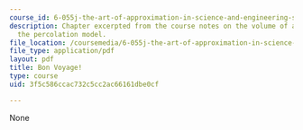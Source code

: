 ```yaml
---
course_id: 6-055j-the-art-of-approximation-in-science-and-engineering-spring-2008
description: Chapter excerpted from the course notes on the volume of a pyramid and
  the percolation model.
file_location: /coursemedia/6-055j-the-art-of-approximation-in-science-and-engineering-spring-2008/3f5c586ccac732c5cc2ac66161dbe0cf_apr07.pdf
file_type: application/pdf
layout: pdf
title: Bon Voyage!
type: course
uid: 3f5c586ccac732c5cc2ac66161dbe0cf

---
```

None
